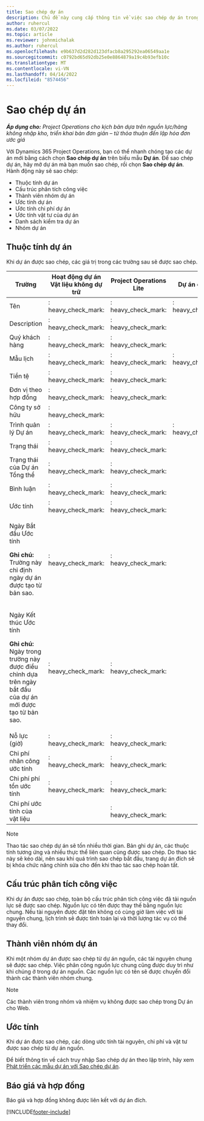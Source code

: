 ```yaml
---
title: Sao chép dự án
description: Chủ đề này cung cấp thông tin về việc sao chép dự án trong Dynamics 365 Project Operations.
author: ruhercul
ms.date: 03/07/2022
ms.topic: article
ms.reviewer: johnmichalak
ms.author: ruhercul
ms.openlocfilehash: e9b637d2d282d123dfacb8a295292ea06549aa1e
ms.sourcegitcommit: c0792bd65d92db25e0e8864879a19c4b93efb10c
ms.translationtype: MT
ms.contentlocale: vi-VN
ms.lasthandoff: 04/14/2022
ms.locfileid: "8574456"
---
```

# <a name="copy-a-project"></a>Sao chép dự án

_**Áp dụng cho:** Project Operations cho kịch bản dựa trên nguồn lực/hàng không nhập kho, triển khai bản đơn giản – từ thỏa thuận đến lập hóa đơn ước giá_

Với Dynamics 365 Project Operations, bạn có thể nhanh chóng tạo các dự án mới bằng cách chọn **Sao chép dự án** trên biểu mẫu **Dự án**. Để sao chép dự án, hãy mở dự án mà bạn muốn sao chép, rồi chọn **Sao chép dự án**. Hành động này sẽ sao chép:

- Thuộc tính dự án 
- Cấu trúc phân tích công việc
- Thành viên nhóm dự án
- Ước tính dự án
- Ước tính chi phí dự án
- Ước tính vật tư của dự án
- Danh sách kiểm tra dự án
- Nhóm dự án

## <a name="project-properties"></a>Thuộc tính dự án

Khi dự án được sao chép, các giá trị trong các trường sau sẽ được sao chép.

| Trường | Hoạt động dự án Vật liệu không dự trữ | Project Operations Lite | Dự án cho Web |
|-------|------------------------------------------|-------------------------|---------------------|
| Tên | : heavy_check_mark: | : heavy_check_mark: | : heavy_check_mark: |
| Description | : heavy_check_mark: | : heavy_check_mark: | |
| Quý khách hàng | : heavy_check_mark: | : heavy_check_mark: | |
| Mẫu lịch | : heavy_check_mark: | : heavy_check_mark: | : heavy_check_mark: |
| Tiền tệ | : heavy_check_mark: | : heavy_check_mark: | |
| Đơn vị theo hợp đồng | : heavy_check_mark: | : heavy_check_mark: | |
| Công ty sở hữu | : heavy_check_mark: | | |
| Trình quản lý Dự án | : heavy_check_mark: | : heavy_check_mark: | : heavy_check_mark: |
| Trạng thái | : heavy_check_mark: | : heavy_check_mark: | |
| Trạng thái của Dự án Tổng thể | : heavy_check_mark: | : heavy_check_mark: | |
| Bình luận | : heavy_check_mark: | : heavy_check_mark: | |
| Ước tính | : heavy_check_mark: | : heavy_check_mark: | |
| <p>Ngày Bắt đầu Ước tính</p><p><strong>Ghi chú:</strong> Trường này chỉ định ngày dự án được tạo từ bản sao. | : heavy_check_mark: | : heavy_check_mark: | |
| <p>Ngày Kết thúc Ước tính</p><p><strong>Ghi chú:</strong> Ngày trong trường này được điều chỉnh dựa trên ngày bắt đầu của dự án mới được tạo từ bản sao.</p> | : heavy_check_mark: | : heavy_check_mark: | |
| Nỗ lực (giờ) | : heavy_check_mark: | : heavy_check_mark: | |
| Chi phí nhân công ước tính | : heavy_check_mark: | : heavy_check_mark: | |
| Chi phí phí tổn ước tính | : heavy_check_mark: | : heavy_check_mark: | |
| Chi phí ước tính của vật liệu | | : heavy_check_mark: | |

> [!NOTE]
> Thao tác sao chép dự án sẽ tốn nhiều thời gian. Bản ghi dự án, các thuộc tính tương ứng và nhiều thực thể liên quan cũng được sao chép. Do thao tác này sẽ kéo dài, nên sau khi quá trình sao chép bắt đầu, trang dự án đích sẽ bị khóa chức năng chỉnh sửa cho đến khi thao tác sao chép hoàn tất.

## <a name="work-breakdown-structure"></a>Cấu trúc phân tích công việc

Khi dự án được sao chép, toàn bộ cấu trúc phân tích công việc đã tải nguồn lực sẽ được sao chép. Nguồn lực có tên được thay thế bằng nguồn lực chung. Nếu tài nguyên được đặt tên không có cùng giờ làm việc với tài nguyên chung, lịch trình sẽ được tính toán lại và thời lượng tác vụ có thể thay đổi.

## <a name="project-team-members"></a>Thành viên nhóm dự án

Khi một nhóm dự án được sao chép từ dự án nguồn, các tài nguyên chung sẽ được sao chép. Việc phân công nguồn lực chung cũng được duy trì như khi chúng ở trong dự án nguồn. Các nguồn lực có tên sẽ được chuyển đổi thành các thành viên nhóm chung.

> [!NOTE]
> Các thành viên trong nhóm và nhiệm vụ không được sao chép trong Dự án cho Web.

## <a name="estimates"></a>Ước tính

Khi dự án được sao chép, các dòng ước tính tài nguyên, chi phí và vật tư được sao chép từ dự án nguồn. 

Để biết thông tin về cách truy nhập Sao chép dự án theo lập trình, hãy xem [Phát triển các mẫu dự án với Sao chép dự án](dev-copy-project.md).

## <a name="quotes-and-contracts"></a>Báo giá và hợp đồng

Báo giá và hợp đồng không được liên kết với dự án đích.

[!INCLUDE[footer-include](../includes/footer-banner.md)]
